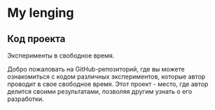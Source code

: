 # My lenging



## Код проекта

Эксперименты в свободное время.

Добро пожаловать на GitHub-репозиторий, где вы можете ознакомиться с кодом различных экспериментов, которые автор проводит в свое свободное время. Этот проект - место, где автор делится своими результатами, позволяя другим узнать о его разработки.

